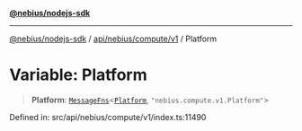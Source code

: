 [**@nebius/nodejs-sdk**](../../../../../README.md)

***

[@nebius/nodejs-sdk](../../../../../README.md) / [api/nebius/compute/v1](../README.md) / Platform

# Variable: Platform

> **Platform**: [`MessageFns`](../../../../../runtime/protos/core/interfaces/MessageFns.md)\<[`Platform`](../interfaces/Platform.md), `"nebius.compute.v1.Platform"`\>

Defined in: src/api/nebius/compute/v1/index.ts:11490
